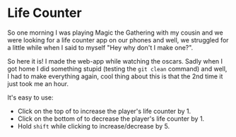 Life Counter
============
So one morning I was playing Magic the Gathering with my cousin and we were looking for a life counter app on our phones and well, we struggled for a little while when I said to myself "Hey why don't I make one?". 

So here it is! I made the web-app while watching the oscars. Sadly when I got home I did something stupid (testing the `git clean` command) and well, I had to make everything again, cool thing about this is that the 2nd time it just took me an hour.

It's easy to use:
- Click on the top of to increase the player's life counter by 1.
- Click on the bottom of to decrease the player's life counter by 1.
- Hold `shift` while clicking to increase/decrease by 5.
